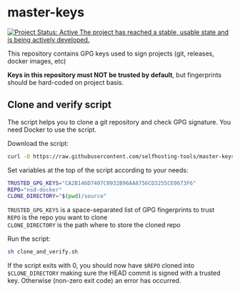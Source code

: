 # master-keys

[![Project Status: Active  The project has reached a stable, usable state and is being actively developed.](https://www.repostatus.org/badges/latest/active.svg)](https://www.repostatus.org/#active)

This repository contains GPG keys used to sign projects (git, releases, docker images, etc)

**Keys in this repository must NOT be trusted by default**, but fingerprints should be hard-coded on project basis.

## Clone and verify script

The script helps you to clone a git repository and check GPG signature. You need Docker to use the script.

Download the script:

```sh
curl -O https://raw.githubusercontent.com/selfhosting-tools/master-keys/master/clone_and_verify.sh
```

Set variables at the top of the script according to your needs:

```sh
TRUSTED_GPG_KEYS="CA2B146D7407C0932B96AA8756CD3255CE0673F6"
REPO="nsd-docker"
CLONE_DIRECTORY="$(pwd)/source"
```

`TRUSTED_GPG_KEYS` is a space-separated list of GPG fingerprints to trust  
`REPO` is the repo you want to clone  
`CLONE_DIRECTORY` is the path where to store the cloned repo

Run the script:

```sh
sh clone_and_verify.sh
```

If the script exits with 0, you should now have `$REPO` cloned into `$CLONE_DIRECTORY` making sure the HEAD commit is signed with a trusted key. Otherwise (non-zero exit code) an error has occurred.
